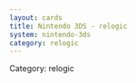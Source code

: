 ```yaml
---
layout: cards
title: Nintendo 3DS - relogic
system: nintendo-3ds
category: relogic
---
```

<div class="alert alert-secondary mb-4"><span class="i18n innerHTML-category">Category: </span><span class="i18n innerHTML-cat-relogic">relogic</span></div>

